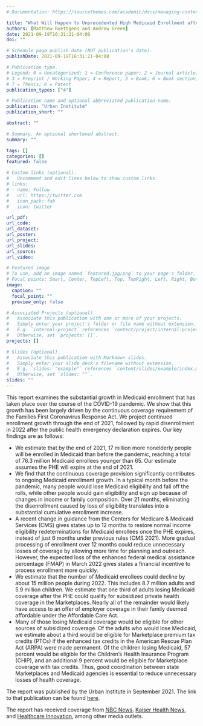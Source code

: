 ```yaml
---
# Documentation: https://sourcethemes.com/academic/docs/managing-content/

title: "What Will Happen to Unprecedented High Medicaid Enrollment after the Public Health Emergency?"
authors: [Matthew Buettgens and Andrew Green]
date: 2021-09-19T16:31:21-04:00
doi: ""

# Schedule page publish date (NOT publication's date).
publishDate: 2021-09-19T16:31:21-04:00

# Publication type.
# Legend: 0 = Uncategorized; 1 = Conference paper; 2 = Journal article;
# 3 = Preprint / Working Paper; 4 = Report; 5 = Book; 6 = Book section;
# 7 = Thesis; 8 = Patent
publication_types: ["4"]

# Publication name and optional abbreviated publication name.
publication: "Urban Institute"
publication_short: ""

abstract: ""

# Summary. An optional shortened abstract.
summary: ""

tags: []
categories: []
featured: false

# Custom links (optional).
#   Uncomment and edit lines below to show custom links.
# links:
# - name: Follow
#   url: https://twitter.com
#   icon_pack: fab
#   icon: twitter

url_pdf:
url_code:
url_dataset:
url_poster:
url_project:
url_slides:
url_source:
url_video:

# Featured image
# To use, add an image named `featured.jpg/png` to your page's folder. 
# Focal points: Smart, Center, TopLeft, Top, TopRight, Left, Right, BottomLeft, Bottom, BottomRight.
image:
  caption: ""
  focal_point: ""
  preview_only: false

# Associated Projects (optional).
#   Associate this publication with one or more of your projects.
#   Simply enter your project's folder or file name without extension.
#   E.g. `internal-project` references `content/project/internal-project/index.md`.
#   Otherwise, set `projects: []`.
projects: []

# Slides (optional).
#   Associate this publication with Markdown slides.
#   Simply enter your slide deck's filename without extension.
#   E.g. `slides: "example"` references `content/slides/example/index.md`.
#   Otherwise, set `slides: ""`.
slides: ""
---
```

This report examines the substantial growth in Medicaid enrollment that has taken place over the course of the COVID-19 pandemic. We show that this growth has been largely driven by the continuous coverage requirement of the Families First Coronavirus Response Act. We project continued enrollment growth through the end of 2021, followed by rapid disenrollment in 2022 after the public health emergency declaration expires. Our key findings are as follows:

- We estimate that by the end of 2021, 17 million more nonelderly people will be enrolled in Medicaid than before the pandemic, reaching a total of 76.3 million Medicaid enrollees younger than 65. Our estimate assumes the PHE will expire at the end of 2021.
- We find that the continuous coverage provision significantly contributes to ongoing Medicaid enrollment growth. In a typical month before the pandemic, many people would lose Medicaid eligibility and fall off the rolls, while other people would gain eligibility and sign up because of changes in income or family composition. Over 21 months, eliminating the disenrollment caused by loss of eligibility translates into a substantial cumulative enrollment increase.
- A recent change in guidance from the Centers for Medicare & Medicaid Services (CMS) gives states up to 12 months to restore normal income eligibility redeterminations for Medicaid enrollees once the PHE expires, instead of just 6 months under previous rules (CMS 2021). More gradual processing of enrollment over 12 months could reduce unnecessary losses of coverage by allowing more time for planning and outreach. However, the expected loss of the enhanced federal medical assistance percentage (FMAP) in March 2022 gives states a financial incentive to process enrollment more quickly.
- We estimate that the number of Medicaid enrollees could decline by about 15 million people during 2022. This includes 8.7 million adults and 5.9 million children. We estimate that one third of adults losing Medicaid coverage after the PHE could qualify for subsidized private health coverage in the Marketplaces. Nearly all of the remainder would likely have access to an offer of employer coverage in their family deemed affordable under the Affordable Care Act.
- Many of those losing Medicaid coverage would be eligible for other sources of subsidized coverage. Of the adults who would lose Medicaid, we estimate about a third would be eligible for Marketplace premium tax credits (PTCs) if the enhanced tax credits in the American Rescue Plan Act (ARPA) were made permanent. Of the children losing Medicaid, 57 percent would be eligible for the Children’s Health Insurance Program (CHIP), and an additional 9 percent would be eligible for Marketplace coverage with tax credits. Thus, good coordination between state Marketplaces and Medicaid agencies is essential to reduce unnecessary losses of health coverage. 


The report was published by the Urban Institute in September 2021. The link to that publication can be found [here](https://www.urban.org/research/publication/what-will-happen-unprecedented-high-medicaid-enrollment-after-public-health-emergency).

The report has received coverage from [NBC News](https://www.nbcnews.com/health/health-care/public-health-emergency-end-cause-millions-lose-medicaid-coverage-rcna7419), [Kaiser Health News](https://khn.org/morning-breakout/medicaid-could-be-stripped-from-15m-when-pandemic-protections-expire/),  and [Healthcare Innovation](https://www.hcinnovationgroup.com/policy-value-based-care/medicare-medicaid/news/21238830/report-15-million-people-could-lose-medicaid-coverage-in-2022), among other media outlets.